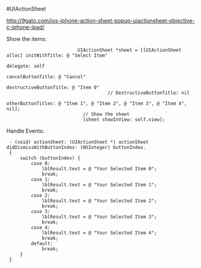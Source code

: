 #UIActionSheet


http://9gato.com/ios-iphone-action-sheet-popup-uiactionsheet-objective-c-iphone-ipad/


Show the items:

	                          UIActionSheet *sheet = [[UIActionSheet alloc] initWithTitle: @ "Select Item"
	                                                                delegate: self
	                                                       cancelButtonTitle: @ "Cancel"
	                                                  destructiveButtonTitle: @ "Item 0"
	                                     // DestructiveButtonTitle: nil
	                                                                otherButtonTitles: @ "Item 1", @ "Item 2", @ "Item 3", @ "Item 4", nil];
	                            // Show the sheet
	                            [sheet showInView: self.view];
	                            
	                                  
Handle Events:

	 - (void) actionSheet: (UIActionSheet *) actionSheet didDismissWithButtonIndex: (NSInteger) buttonIndex.
	 {
	     switch (buttonIndex) {
	         case 0:
	             lblResult.text = @ "Your Selected Item 0";
	             break;
	         case 1:
	             lblResult.text = @ "Your Selected Item 1";
	             break;
	         case 2:
	             lblResult.text = @ "Your Selected Item 2";
	             break;
	         case 3:
	             lblResult.text = @ "Your Selected Item 3";
	             break;
	         case 4:
	             lblResult.text = @ "Your Selected Item 4";
	             break;
	         default:
	             break;
	     }
	 }	                            
	                            